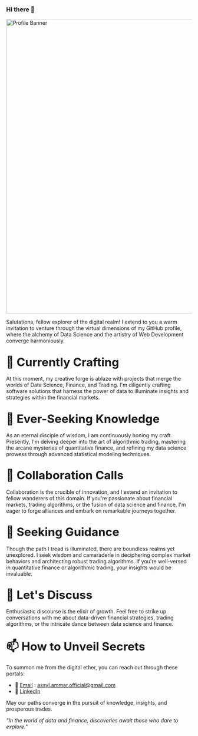 ### Hi there 👋

<img src="https://s3.us-west-1.amazonaws.com/mindbowser.com-content/wp-content/uploads/2020/10/29140505/Data-Science-For-SaaS-Companies-Banner.png" alt="Profile Banner" width="800">

Salutations, fellow explorer of the digital realm! I extend to you a warm invitation to venture through the virtual dimensions of my GitHub profile, where the alchemy of Data Science and the artistry of Web Development converge harmoniously.

## <span style="font-size: 1.5em;">🔭 Currently Crafting</span>

At this moment, my creative forge is ablaze with projects that merge the worlds of Data Science, Finance, and Trading. I'm diligently crafting software solutions that harness the power of data to illuminate insights and strategies within the financial markets.

## <span style="font-size: 1.5em;">🌱 Ever-Seeking Knowledge</span>

As an eternal disciple of wisdom, I am continuously honing my craft. Presently, I'm delving deeper into the art of algorithmic trading, mastering the arcane mysteries of quantitative finance, and refining my data science prowess through advanced statistical modeling techniques.

## <span style="font-size: 1.5em;">👯 Collaboration Calls</span>

Collaboration is the crucible of innovation, and I extend an invitation to fellow wanderers of this domain. If you're passionate about financial markets, trading algorithms, or the fusion of data science and finance, I'm eager to forge alliances and embark on remarkable journeys together.

## <span style="font-size: 1.5em;">🤔 Seeking Guidance</span>

Though the path I tread is illuminated, there are boundless realms yet unexplored. I seek wisdom and camaraderie in deciphering complex market behaviors and architecting robust trading algorithms. If you're well-versed in quantitative finance or algorithmic trading, your insights would be invaluable.

## <span style="font-size: 1.5em;">💬 Let's Discuss</span>

Enthusiastic discourse is the elixir of growth. Feel free to strike up conversations with me about data-driven financial strategies, trading algorithms, or the intricate dance between data science and finance.

## <span style="font-size: 1.5em;">📫 How to Unveil Secrets</span>

To summon me from the digital ether, you can reach out through these portals:

- 📧 [Email](mailto:assyl.ammar.official.com) : assyl.ammar.official@gmail.com
- 💼 [LinkedIn](https://www.linkedin.com/in/assyl-ammar/)

May our paths converge in the pursuit of knowledge, insights, and prosperous trades.

*"In the world of data and finance, discoveries await those who dare to explore."*




